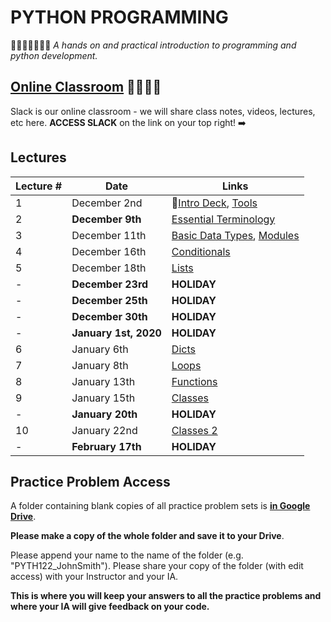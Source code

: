 # PYTHON PROGRAMMING
🎉🎈🎂🍾🎊🍻💃
*A hands on and practical introduction to programming and python development.*

## [Online Classroom](https://pyth122.slack.com/) 👩‍💻👨‍💻
Slack is our online classroom - we will share class notes, videos, lectures, etc here. **ACCESS SLACK** on the link on your top right! ➡️ 

## Lectures

| Lecture #  | Date | Links |
| ------------- | ------------- | ------------- |
| 1  | December 2nd  | 🎉[Intro Deck](https://mottaquikarim.github.io/rehearsal/public/stage.html?source=o66ry#/), [Tools](#out/intro/tools) |
| 2  | **December 9th**  | [Essential Terminology](#out/topics/essential_terminology) |
| 3  | December 11th  | [Basic Data Types](#out/topics/basic_data_types), [Modules](#out/topics/modules) |
| 4  | December 16th  | [Conditionals](#out/topics/conditionals) |
| 5  | December 18th  | [Lists](#out/topics/lists) |
| -  | **December 23rd**  | **HOLIDAY** |
| -  | **December 25th**  | **HOLIDAY** |
| -  | **December 30th**  | **HOLIDAY** |
| -  | **January 1st, 2020**  | **HOLIDAY** |
| 6  | January 6th  | [Dicts](#out/topics/dicts)|
| 7  | January 8th  | [Loops](#out/topics/loops)|
| 8  | January 13th  | [Functions](#out/topics/functions)|
| 9  | January 15th  | [Classes](#out/topics/classes)|
| -  | **January 20th**  | **HOLIDAY** |
| 10  | January 22nd  | [Classes 2](#out/topics/classes) |
| -  | **February 17th**  | **HOLIDAY** |


## Practice Problem Access

A folder containing blank copies of all practice problem sets is **[in Google Drive](https://drive.google.com/drive/folders/1AD8J-4xlvTjYfHpgUCoA3uKBi_7x5fQt?usp=sharing)**. 

**Please make a copy of the whole folder and save it to your Drive**. 

Please append your name to the name of the folder (e.g. "PYTH122_JohnSmith"). Please share your copy of the folder (with edit access) with your Instructor and your IA. 

**This is where you will keep your answers to all the practice problems and where your IA will give feedback on your code.**

